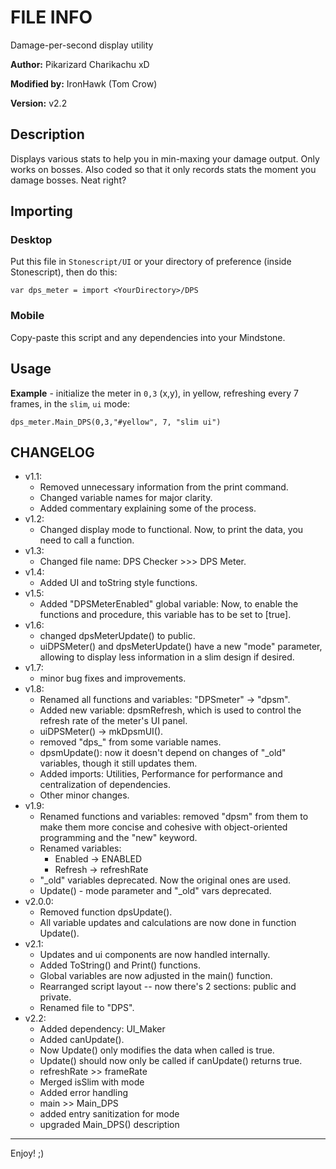 # FILE INFO

Damage-per-second display utility

**Author:** Pikarizard Charikachu xD

**Modified by:** IronHawk (Tom Crow)

**Version:** v2.2

## Description

Displays various stats to help you in
min-maxing your damage output. Only
works on bosses. Also coded so that it
only records stats the moment you
damage bosses. Neat right?

## Importing

### Desktop

Put this file in `Stonescript/UI` or your
directory of preference (inside Stonescript),
then do this:

`var dps_meter = import <YourDirectory>/DPS`

### Mobile

Copy-paste this script and any dependencies
into your Mindstone.

## Usage

__Example__ - initialize the meter in `0,3` (x,y),
in yellow, refreshing every 7 frames, in the
`slim`, `ui` mode:

`dps_meter.Main_DPS(0,3,"#yellow", 7, "slim ui")`

## CHANGELOG

- v1.1:
  - Removed unnecessary information
    from the print command.
  - Changed variable names for
    major clarity.
  - Added commentary explaining some
    of the process.
- v1.2:
  - Changed display mode to functional.
    Now, to print the data, you need
    to call a function.
- v1.3:
  - Changed file name:
    DPS Checker >>> DPS Meter.
- v1.4:
  - Added UI and toString style functions.
- v1.5:
  - Added "DPSMeterEnabled" global variable:
    Now, to enable the functions and procedure,
    this variable has to be set to [true].
- v1.6:
  - changed dpsMeterUpdate() to public.
  - uiDPSMeter() and dpsMeterUpdate() have
    a new "mode" parameter, allowing to display
    less information in a slim design if desired.
- v1.7:
  - minor bug fixes and improvements.
- v1.8:
  - Renamed all functions and variables:
    "DPSmeter" -> "dpsm".
  - Added new variable: dpsmRefresh, which
    is used to control the refresh rate of
    the meter's UI panel.
  - uiDPSMeter() -> mkDpsmUI().
  - removed "dps_" from some variable names.
  - dpsmUpdate(): now it doesn't depend on changes
    of "_old" variables, though it still updates them.
  - Added imports: Utilities, Performance for performance
    and centralization of dependencies.
  - Other minor changes.
- v1.9:
  - Renamed functions and variables: removed "dpsm"
    from them to make them more concise and cohesive with
    object-oriented programming and the "new" keyword.
  - Renamed variables:
    - Enabled -> ENABLED
    - Refresh -> refreshRate
  - "_old" variables deprecated. Now the original
    ones are used.
  - Update() - mode parameter and "_old" vars deprecated.
- v2.0.0:
  - Removed function dpsUpdate().
  - All variable updates and calculations are now
    done in function Update().
- v2.1:
  - Updates and ui components are now handled internally.
  - Added ToString() and Print() functions.
  - Global variables are now adjusted in the main() function.
  - Rearranged script layout -- now there's 2 sections:
    public and private.
  - Renamed file to "DPS".
- v2.2:
  - Added dependency: UI_Maker
  - Added canUpdate().
  - Now Update() only modifies the data when called is true.
  - Update() should now only be called if canUpdate() returns true.
  - refreshRate >> frameRate
  - Merged isSlim with mode
  - Added error handling
  - main >> Main_DPS
  - added entry sanitization for mode
  - upgraded Main_DPS() description

***

Enjoy! ;)